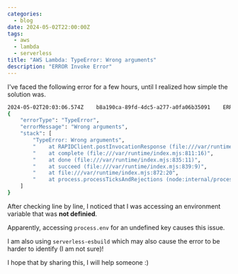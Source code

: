 ```yaml
---
categories:
  - blog
date: 2024-05-02T22:00:00Z
tags:
  - aws
  - lambda
  - serverless
title: "AWS Lambda: TypeError: Wrong arguments"
description: "ERROR	Invoke Error"
---
```


I've faced the following error for a few hours, until I realized how simple the solution was.

```bash
2024-05-02T20:03:06.574Z	b8a190ca-89fd-4dc5-a277-a0fa06b35091	ERROR	Invoke Error 	
{
    "errorType": "TypeError",
    "errorMessage": "Wrong arguments",
    "stack": [
        "TypeError: Wrong arguments",
        "    at RAPIDClient.postInvocationResponse (file:///var/runtime/index.mjs:434:27)",
        "    at complete (file:///var/runtime/index.mjs:811:16)",
        "    at done (file:///var/runtime/index.mjs:835:11)",
        "    at succeed (file:///var/runtime/index.mjs:839:9)",
        "    at file:///var/runtime/index.mjs:872:20",
        "    at process.processTicksAndRejections (node:internal/process/task_queues:95:5)"
    ]
}
```

After checking line by line, I noticed that I was accessing an environment variable that was **not definied**.

Apparently, accessing `process.env` for an undefined key causes this issue.

I am also using `serverless-esbuild` which may also cause the error to be harder to identify (I am not sure)!

I hope that by sharing this, I will help someone :)